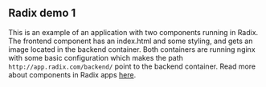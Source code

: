 ## Radix demo 1
This is an example of an application with two components running in Radix. The frontend component has an index.html and some styling, and gets an image located in the backend container. Both containers are running nginx with some basic configuration which makes the path `http://app.radix.com/backend/` point to the backend container. Read more about components in Radix apps [here](https://radix.equinor.com/references/reference-radix-config/#components). 

